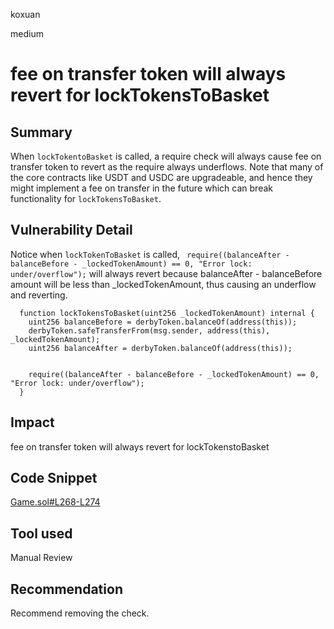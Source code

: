 koxuan

medium

# fee on transfer token will always revert for lockTokensToBasket

## Summary
When `lockTokentoBasket` is called, a require check will always cause fee on transfer token to revert as the require always underflows. Note that many of the core contracts like USDT and USDC are upgradeable, and hence they might implement a fee on transfer in the future which can break functionality for `lockTokensToBasket`.

## Vulnerability Detail
Notice when `lockTokenToBasket` is called, ` require((balanceAfter - balanceBefore - _lockedTokenAmount) == 0, "Error lock: under/overflow");` will always revert because balanceAfter - balanceBefore amount will be less than _lockedTokenAmount, thus causing an underflow and reverting.
```solidity
  function lockTokensToBasket(uint256 _lockedTokenAmount) internal {
    uint256 balanceBefore = derbyToken.balanceOf(address(this));
    derbyToken.safeTransferFrom(msg.sender, address(this), _lockedTokenAmount);
    uint256 balanceAfter = derbyToken.balanceOf(address(this));


    require((balanceAfter - balanceBefore - _lockedTokenAmount) == 0, "Error lock: under/overflow");
  }
```

## Impact
fee on transfer token will always revert for lockTokenstoBasket

## Code Snippet
[Game.sol#L268-L274](https://github.com/sherlock-audit/2023-01-derby/blob/main/derby-yield-optimiser/contracts/Game.sol#L268-L274)
## Tool used

Manual Review

## Recommendation

Recommend removing the check.

